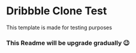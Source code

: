# Dribbble Clone Test

This template is made for testing purposes


### This Readme will be upgrade gradually 😉
